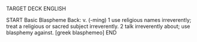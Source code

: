 TARGET DECK
ENGLISH

START
Basic
Blaspheme
Back: v. (-ming) 1 use religious names irreverently; treat a religious or sacred subject irreverently. 2 talk irreverently about; use blasphemy against. [greek blasphemeo]
END
